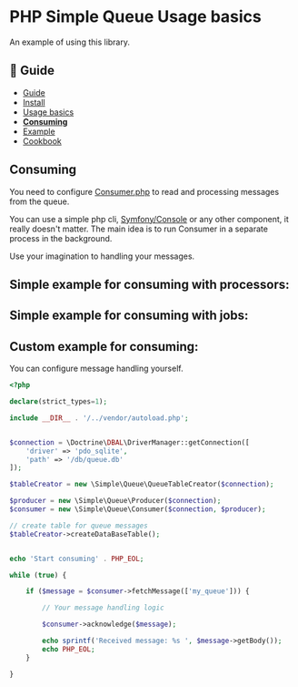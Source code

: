PHP Simple Queue Usage basics
=============================

An example of using this library.


## :book: Guide

* [Guide](./README.md)
* [Install](./install.md)
* [Usage basics](./usage.md)
* **[Consuming](./consuming.md)**
* [Example](./example.md)
* [Cookbook](./cookbook.md)


## Consuming

You need to configure [Consumer.php](./../../src/Consumer.php) to read and processing messages from the queue.

You can use a simple php cli, [Symfony/Console](https://symfony.com/doc/current/components/console.html)
or any other component, it really doesn't matter.
The main idea is to run Consumer in a separate process in the background.


Use your imagination to handling your messages.



**Simple example for consuming with processors:**
-------------------------------




**Simple example for consuming with jobs:**
-------------------------------




**Custom example for consuming:**
-------------------------------

You can configure message handling yourself.

```php
<?php

declare(strict_types=1);

include __DIR__ . '/../vendor/autoload.php';


$connection = \Doctrine\DBAL\DriverManager::getConnection([
    'driver' => 'pdo_sqlite',
    'path' => '/db/queue.db'
]);

$tableCreator = new \Simple\Queue\QueueTableCreator($connection);

$producer = new \Simple\Queue\Producer($connection);
$consumer = new \Simple\Queue\Consumer($connection, $producer);

// create table for queue messages
$tableCreator->createDataBaseTable();


echo 'Start consuming' . PHP_EOL;

while (true) {

    if ($message = $consumer->fetchMessage(['my_queue'])) {

        // Your message handling logic

        $consumer->acknowledge($message);

        echo sprintf('Received message: %s ', $message->getBody());
        echo PHP_EOL;
    }

}
```